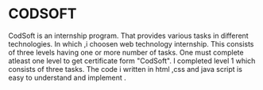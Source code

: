 # CODSOFT
CodSoft is an internship program. 
That provides various tasks in different technologies. In which ,i choosen web technology internship.
This consists of three levels having one or more number of tasks.
One must complete atleast one level to get certificate form "CodSoft".
I completed level 1 which consists of three tasks.
The code i written in html ,css and java script is easy to understand and implement .
